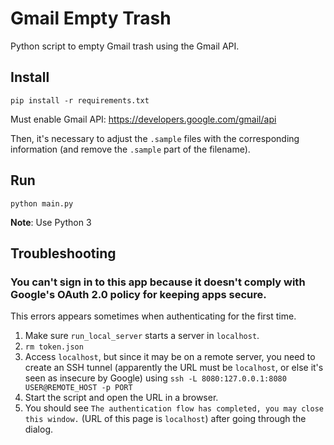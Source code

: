 # Gmail Empty Trash

Python script to empty Gmail trash using the Gmail API.

## Install

```shell
pip install -r requirements.txt
```

Must enable Gmail API: https://developers.google.com/gmail/api

Then, it's necessary to adjust the `.sample` files with the corresponding information (and remove the `.sample` part of the filename).

## Run

```shell
python main.py
```

**Note**: Use Python 3

## Troubleshooting

### You can't sign in to this app because it doesn't comply with Google's OAuth 2.0 policy for keeping apps secure.

This errors appears sometimes when authenticating for the first time.

1. Make sure `run_local_server` starts a server in `localhost`.
2. `rm token.json`
3. Access `localhost`, but since it may be on a remote server, you need to create an SSH tunnel (apparently the URL must be `localhost`, or else it's seen as insecure by Google) using `ssh -L 8080:127.0.0.1:8080 USER@REMOTE_HOST -p PORT`
4. Start the script and open the URL in a browser.
5. You should see `The authentication flow has completed, you may close this window.` (URL of this page is `localhost`) after going through the dialog.
